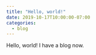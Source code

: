 ```yaml
---
title: "Hello, world!"
date: 2019-10-17T10:00:00-07:00
categories:
  - blog
---
```


Hello, world! I have a blog now.